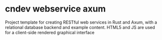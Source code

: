 # cndev webservice axum
Project template for creating RESTful web services in Rust and Axum, with a relational database backend and example content. HTML5 and JS are used for a client-side rendered graphical interface 
